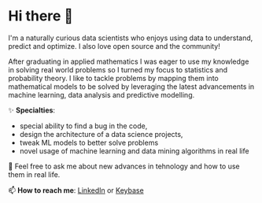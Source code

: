 # Hi there 👋

I'm a naturally curious data scientists who enjoys using data to understand, predict and optimize. I also love open source and the community!

After graduating in applied mathematics I was eager to use my knowledge in solving real world problems so I turned my focus to statistics and probability theory. I like to tackle problems by mapping them into mathematical models to be solved by leveraging the latest advancements in machine learning, data analysis and predictive modelling.

✨ **Specialties**:
 - special ability to find a bug in the code,
 - design the architecture of a data science projects,
 - tweak ML models to better solve problems
 - novel usage of machine learning and data mining algorithms in real life

💬 Feel free to ask me about new advances in tehnology and how to use them in real life.

📫 **How to reach me**: [LinkedIn](https://www.linkedin.com/in/rokokorn/) or [Keybase](https://keybase.io/roko)

<!--
**rokokorn/rokokorn** is a ✨ _special_ ✨ repository because its `README.md` (this file) appears on your GitHub profile.

Here are some ideas to get you started:

- 🔭 I’m currently working on ...
- 🌱 I’m currently learning ...
- 👯 I’m looking to collaborate on ...
- 🤔 I’m looking for help with ...
- 💬 Ask me about ...
- 📫 How to reach me: ...
- 😄 Pronouns: ...
- ⚡ Fun fact: ...
-->
